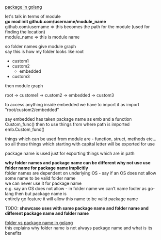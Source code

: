 [package in golang](callicoder.com/golang-packages/)  

let's talk in terms of module  
**go mod init github.com/username/module_name**  
github.com/username => this becomes the path for the module (used for finding the location)  
module_name => this is module name  

so folder names give module graph  
say this is how my folder looks like
root
- custom1
- custom2
  - embedded
- custom3

then module graph 

root -> custome1
     -> custom2 -> embedded
     -> custom3

to access anything inside embedded we have to import it as
import "root/custom2/embedded"   

say embedded has taken package name as emb and a function Custom_func()  then to use things from where path is imported  
emb.Custom_func()

things which can be used from module are - function, struct, methods etc...  
so all these things which starting with capital letter will be exported for use  

package name is used just for exporting things which are in path  

**why folder names and package name can be different why not use use folder name for package name implicitly**  
folder names are dependent on underlying OS - say if an OS does not allow some name to be valid folder name  
we can never use it for package name  
e.g. say an OS does not allow - in folder name we can't name fodler as go-lang then but package name is   
entirely go feature it will allow this name to be valid package name  

TODO: **showcase uses with same package name and folder name and different package name and folder name**  
 
[folder vs package name in golang](https://stackoverflow.com/questions/38563990/what-is-the-purpose-of-the-package-declaration)  
this explains why folder name is not always package name and what is its benefits  

